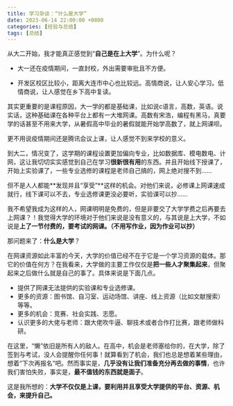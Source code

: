 ```yaml
---
title: 学习杂谈：“什么是大学”
date: 2023-06-14 22:00:00 +0800
categories: [经验与总结]
tags: [总结]
---
```


从大二开始，我才能真正感觉到“**自己是在上大学**”。为什么呢？

- 大一还在疫情期间，一直封校，外出需要审批且不方便。

- 开发区校区比较小，距离大连市中心也比较远。高情商说，让人安心学习。低情商说，让人感觉在乡下高中复读。

其实更重要的是课程原因，大一学的都是基础课，比如说c语言，高数，英语。说实话，这种基础课在各种平台上都有一大堆网课。高数有宋浩，编程有黑马，真要学的话甚至不用来大学，从暑假高中毕业的暑假就能开始学高数了，就上网课呗。

更不用说疫情期间还是腾讯会议上课，让人感觉不到来学校的意义。

到大二，情况变了，这学期的课程设置更加偏向专业，比如数据库、模电数电、计网，这让我切切实实感觉到自己在学习**很新很有用**的东西。并且开始线下授课了，开始上实验课了，一些专业选修的课程是老师自己搞的，网上绝对搜不到……

但不是人人都能**发现并且“享受”**这样的机会。对他们来说，必修课上网课速成就行，线下课可以不去，专业选修课更没必要听，实验课可以抄……

我不希望我成为这样的人，网课明明是免费的，但是非要交了大学学费之后再要去上网课？！我觉得大学的环境对于他们来说是没有意义的，与其说是上大学，不如说是**上了一节付费的，要考试的网课。（不用写作业，因为作业可以抄）**

那问题来了：**什么是大学**？

在网课资源如此丰富的今天，大学的价值已经不在于它是一个学习资源的载体。那它的价值在何方？在我看来，大学做的主要工作仅仅是**把一些人才聚集起来**，但聚起来之后做什么就是自己的事了。具体来说是下面几点。

- 提供了网课无法提供的实验课和专业选修课。
- 更多的资源：图书馆、自习室、运动场馆、讲座、线上资源（比如文献搜索）等等。
- 更多的机会：竞赛、社会实践、志愿。
- 认识更多的大佬与老师：跟大佬吹牛逼、聊技术或者合作打比赛，跟老师做科研。

在这里，“懒”依旧是所有人的敌人。在高中，机会是老师塞给你的，在大学，除了签到与考试，没人会提醒你任何事！就算看到了机会，我们也总是想着某些理由，想着“下次再报名”吧。然而事实是，**几乎没有让我们准备充分再去做的事情**，也许我们害怕失败，事实是，**最不值钱的东西就是面子**。

这是我所想的：**大学不仅仅是上课，要利用并且享受大学提供的平台、资源、机会，来提升自己。**
